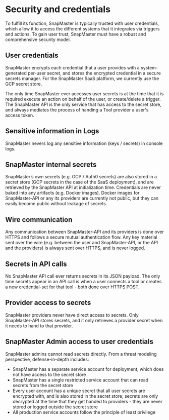 # Security and credentials

To fulfill its function, SnapMaster is typically trusted with user credentials, which allow it to access the different systems that it integrates via triggers and actions.  To gain user trust, SnapMaster must have a robust and comprehensive security model.

## User credentials

SnapMaster encrypts each credential that a user provides with a system-generated per-user secret, and stores the encrypted credential in a secure secrets manager.  For the SnapMaster SaaS platform, we currently use the GCP secret store.

The only time SnapMaster ever accesses user secrets is at the time that it is required execute an action on behalf of the user, or create/delete a trigger.  The SnapMaster API is the only service that has access to the secret store, and always mediates the process of handing a Tool provider a user's access token.

## Sensitive information in Logs

SnapMaster nevers log any sensitive information (keys / secrets) in console logs.

## SnapMaster internal secrets

SnapMaster’s own secrets (e.g. GCP / Auth0 secrets) are also stored in a secret store (GCP secrets in the case of the SaaS deployment), and are retrieved by the SnapMaster API at initialization time.  Credentials are never baked into any artifacts (e.g. Docker images).  Docker images for SnapMaster-API or any its providers are currently not public, but they can easily become public without leakage of secrets.

## Wire communication

Any communication between SnapMaster-API and its providers is done over HTTPS and follows a secure mutual authentication flow.  Any key material sent over the wire (e.g. between the user and SnapMaster-API, or the API and the providers) is always sent over HTTPS, and is never logged.

## Secrets in API calls

No SnapMaster API call ever returns secrets in its JSON payload.  The only time secrets appear in an API call is when a user connects a tool or creates a new credential-set for that tool - both done over HTTPS POST.

## Provider access to secrets

SnapMaster providers never have direct access to secrets. Only SnapMaster-API stores secrets, and it only retrieves a provider secret when it needs to hand to that provider.

## SnapMaster Admin access to user credentials

SnapMaster admins cannot read secrets directly.  From a threat modeling perspective, defense-in-depth includes: 
* SnapMaster has a separate service account for deployment, which does not have access to the secret store
* SnapMaster has a single restricted service account that can read secrets from the secret store
* Every user account has a unique secret that all user secrets are encrypted with, and is also stored in the secret store; secrets are only decrypted at the time that they get handed to providers - they are never stored or logged outside the secret store
* All production service accounts follow the principle of least privilege
